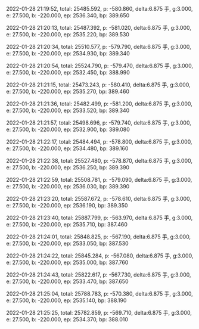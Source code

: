 2022-01-28 21:19:52, total: 25485.592, p: -580.860, delta:6.875 手, g:3.000, e: 27.500, b: -220.000, ep: 2536.340, bp: 389.650

2022-01-28 21:20:13, total: 25487.392, p: -581.020, delta:6.875 手, g:3.000, e: 27.500, b: -220.000, ep: 2535.220, bp: 389.530

2022-01-28 21:20:34, total: 25510.577, p: -579.790, delta:6.875 手, g:3.000, e: 27.500, b: -220.000, ep: 2534.930, bp: 389.340

2022-01-28 21:20:54, total: 25524.790, p: -579.470, delta:6.875 手, g:3.000, e: 27.500, b: -220.000, ep: 2532.450, bp: 388.990

2022-01-28 21:21:15, total: 25473.243, p: -580.410, delta:6.875 手, g:3.000, e: 27.500, b: -220.000, ep: 2535.270, bp: 389.460

2022-01-28 21:21:36, total: 25482.499, p: -581.200, delta:6.875 手, g:3.000, e: 27.500, b: -220.000, ep: 2533.520, bp: 389.340

2022-01-28 21:21:57, total: 25498.696, p: -579.740, delta:6.875 手, g:3.000, e: 27.500, b: -220.000, ep: 2532.900, bp: 389.080

2022-01-28 21:22:17, total: 25484.494, p: -578.800, delta:6.875 手, g:3.000, e: 27.500, b: -220.000, ep: 2534.480, bp: 389.160

2022-01-28 21:22:38, total: 25527.480, p: -578.870, delta:6.875 手, g:3.000, e: 27.500, b: -220.000, ep: 2536.250, bp: 389.390

2022-01-28 21:22:59, total: 25508.781, p: -579.090, delta:6.875 手, g:3.000, e: 27.500, b: -220.000, ep: 2536.030, bp: 389.390

2022-01-28 21:23:20, total: 25587.672, p: -578.610, delta:6.875 手, g:3.000, e: 27.500, b: -220.000, ep: 2536.190, bp: 389.350

2022-01-28 21:23:40, total: 25887.799, p: -563.970, delta:6.875 手, g:3.000, e: 27.500, b: -220.000, ep: 2535.710, bp: 387.460

2022-01-28 21:24:01, total: 25848.825, p: -567.190, delta:6.875 手, g:3.000, e: 27.500, b: -220.000, ep: 2533.050, bp: 387.530

2022-01-28 21:24:22, total: 25845.284, p: -567.080, delta:6.875 手, g:3.000, e: 27.500, b: -220.000, ep: 2535.000, bp: 387.760

2022-01-28 21:24:43, total: 25822.617, p: -567.730, delta:6.875 手, g:3.000, e: 27.500, b: -220.000, ep: 2533.470, bp: 387.650

2022-01-28 21:25:04, total: 25788.783, p: -570.380, delta:6.875 手, g:3.000, e: 27.500, b: -220.000, ep: 2535.140, bp: 388.190

2022-01-28 21:25:25, total: 25782.859, p: -569.710, delta:6.875 手, g:3.000, e: 27.500, b: -220.000, ep: 2534.370, bp: 388.010